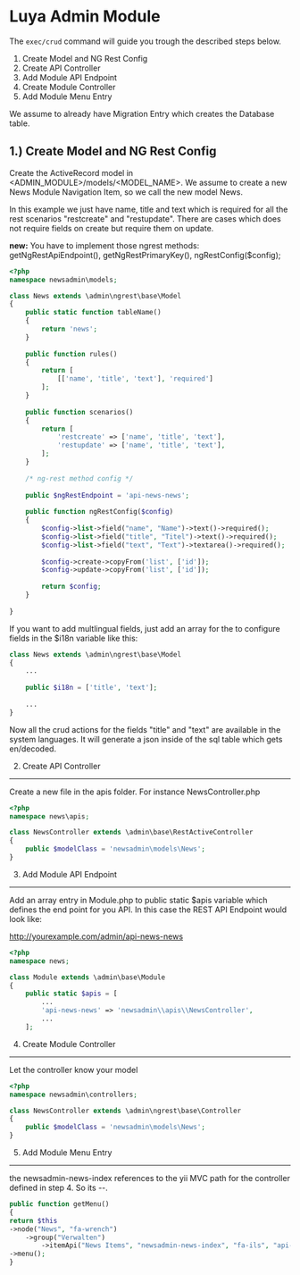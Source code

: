 Luya Admin Module
=================
The `exec/crud` command will guide you trough the described steps below.

1. Create Model and NG Rest Config
2. Create API Controller
3. Add Module API Endpoint
4. Create Module Controller
5. Add Module Menu Entry

We assume to already have Migration Entry which creates the Database table.

1.) Create Model and NG Rest Config
--------------------------------

Create the ActiveRecord model in <ADMIN_MODULE>/models/<MODEL_NAME>. We assume to create a new News Module Navigation Item, so we call the new model News.

In this example we just have name, title and text which is required for all the rest scenarios "restcreate" and "restupdate". There are cases which does not require fields on create but require them on update.

__new:__ You have to implement those ngrest methods: getNgRestApiEndpoint(), getNgRestPrimaryKey(), ngRestConfig($config);

```php
<?php
namespace newsadmin\models;

class News extends \admin\ngrest\base\Model
{
    public static function tableName()
    {
        return 'news';
    }
    
    public function rules()
    {
        return [
            [['name', 'title', 'text'], 'required']
        ];
    }
    
    public function scenarios()
    {
        return [
            'restcreate' => ['name', 'title', 'text'],
            'restupdate' => ['name', 'title', 'text'],
        ];
    }
    
    /* ng-rest method config */
    
    public $ngRestEndpoint = 'api-news-news';
    
    public function ngRestConfig($config) 
    {
        $config->list->field("name", "Name")->text()->required();
        $config->list->field("title", "Titel")->text()->required();
        $config->list->field("text", "Text")->textarea()->required();
        
        $config->create->copyFrom('list', ['id']);
        $config->update->copyFrom('list', ['id']);
        
        return $config;
    }
    
}
```

If you want to add multlingual fields, just add an array for the to configure fields in the $i18n variable like this:
```php
class News extends \admin\ngrest\base\Model
{
	...
	
	public $i18n = ['title', 'text'];
	
	...
}
```

Now all the crud actions for the fields "title" and "text" are available in the system languages. It will generate a json inside of the sql table which gets en/decoded.

2. Create API Controller
------------------------

Create a new file in the apis folder. For instance NewsController.php

```php
<?php
namespace news\apis;

class NewsController extends \admin\base\RestActiveController
{
    public $modelClass = 'newsadmin\models\News';
}

```

3. Add Module API Endpoint
---------------------------

Add an array entry in Module.php to public static $apis variable which defines the end point for you API. In this case the REST API Endpoint would look like:

http://yourexample.com/admin/api-news-news

```php
<?php
namespace news;

class Module extends \admin\base\Module
{
    public static $apis = [
    	...
        'api-news-news' => 'newsadmin\\apis\\NewsController',
        ...
    ];
```


4. Create Module Controller 
----------------------------------------------

Let the controller know your model

```php
<?php
namespace newsadmin\controllers;

class NewsController extends \admin\ngrest\base\Controller
{
	public $modelClass = 'newsadmin\models\News';
}
```

5. Add Module Menu Entry
--------------------------

the newsadmin-news-index references to the yii MVC path for the controller defined in step 4. So its <MODULE>-<CONTROLLER>-<ACTION>.

```php
public function getMenu()
{
return $this
->node("News", "fa-wrench")
    ->group("Verwalten")
        ->itemApi("News Items", "newsadmin-news-index", "fa-ils", "api-news-news")
->menu();
}
```
